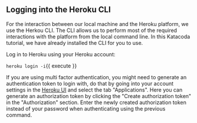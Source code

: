 ## Logging into the Heroku CLI

For the interaction between our local machine and the Heroku platform, we use the Herkou CLI. The CLI allows us to 
perform most of the required interactions with the platform from the local command line. In this Katacoda tutorial, we have already installed the CLI for you to use.

Log in to Heroku using your Heroku account:

`heroku login -i`{{ execute }}

If you are using multi factor authentication, you might need to generate an authentication token to login with, do that by going into your account settings in the [Heroku UI](https://dashboard.heroku.com/account) and select the tab "Applications". Here you can generate an authorization token by clicking the "Create authorization token" in the "Authorization" section. Enter the newly created authorization token instead of your password when authenticating using the previous command.
